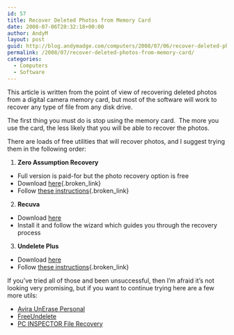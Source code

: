 ```yaml
---
id: 57
title: Recover Deleted Photos from Memory Card
date: 2008-07-06T20:32:18+00:00
author: AndyM
layout: post
guid: http://blog.andymadge.com/computers/2008/07/06/recover-deleted-photos-from-memory-card/
permalink: /2008/07/recover-deleted-photos-from-memory-card/
categories:
  - Computers
  - Software
---
```

This article is written from the point of view of recovering deleted photos from a digital camera memory card, but most of the software will work to recover any type of file from any disk drive.

The first thing you must do is stop using the memory card.  The more you use the card, the less likely that you will be able to recover the photos.

There are loads of free utilities that will recover photos, and I suggest trying them in the following order:

  1. **Zero Assumption Recovery** 
  * Full version is paid-for but the photo recovery option is free
  * Download [here](http://www.z-a-recovery.com/zar83setup.exe){.broken_link}
  * Follow [these instructions](http://www.z-a-recovery.com/demo-ir.htm){.broken_link}

  2. **Recuva**
  * Download [here](http://www.recuva.com/download)
  * Install it and follow the wizard which guides you through the recovery process

  3. **Undelete Plus**
  * Download [here](http://www.undelete-plus.com/download.html)
  * Follow [these instructions](http://www.undelete-plus.com/help/7_quickstart.html){.broken_link}

If you&#8217;ve tried all of those and been unsuccessful, then I&#8217;m afraid it&#8217;s not looking very promising, but if you want to continue trying here are a few more utils:

  * [<span class="header_gray">Avira UnErase Personal</span>](http://www.free-av.com/en/tools/10/avira_unerase_personal.html)
  * [<span class="header_gray">FreeUndelete</span>](http://www.officerecovery.com/freeundelete/)
  * [<span class="contentname"><span class="Stil5">PC</span> INSPECTOR File Recovery</span>](http://www.pcinspector.de/default.htm?Language=1)